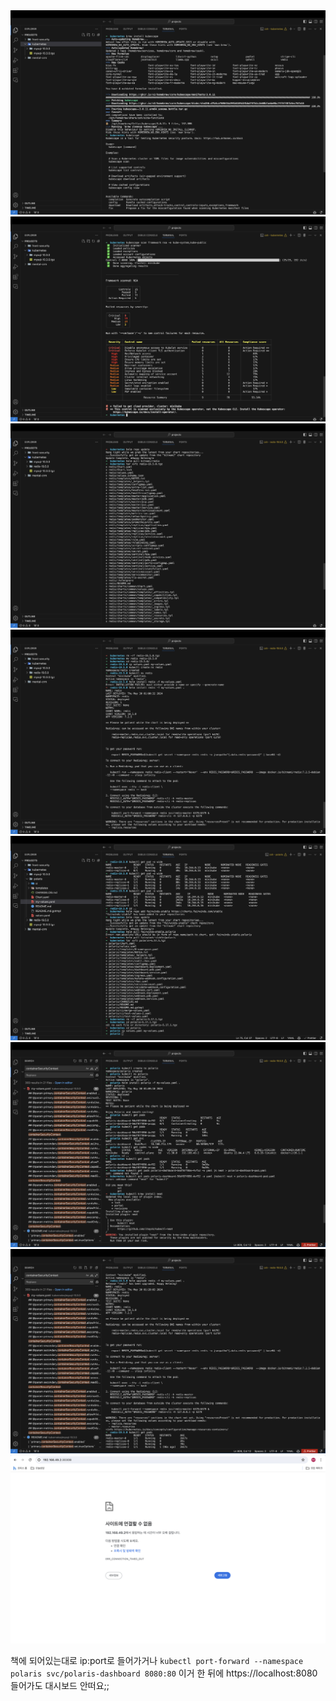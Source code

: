 <img src="./image1.png" />
<img src="./image2.png" />
<img src="./image3.png" />
<img src="./image4.png" />
<img src="./image5.png" />
<img src="./image6.png" />
<img src="./image7.png" />
<img src="./image8.png" />

책에 되어있는대로 ip:port로 들어가거나 `kubectl port-forward --namespace polaris svc/polaris-dashboard 8080:80` 이거 한 뒤에 https://localhost:8080 들어가도 대시보드 안떠요;;

